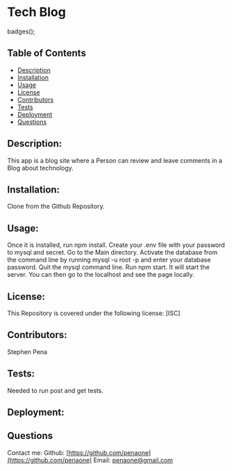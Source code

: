 
  




   
   # Tech Blog
  

badges();
## Table of Contents
* [Description](#description)
* [Installation](#installation)
* [Usage](#usage)
* [License](#license)
* [Contributors](#contributors)
* [Tests](#tests)
* [Deployment](#deployment)
* [Questions](#questions)


## Description:
This app is a blog site where a Person can review and leave comments in a Blog about technology.


## Installation:
Clone from the Github Repository. 


## Usage:
Once it is installed, run npm install. Create your .env file with your password to mysql and secret. Go to the Main directory. Activate the database from the command line by running mysql -u root -p and enter your database password. Quit the mysql command line. Run npm start. It will start the server. You can then go to the localhost and see the page locally.


## License:
This Repository is covered under the following license: [ISC] 

## Contributors:
Stephen Pena



## Tests:
Needed to run post and get tests.

## Deployment:



## Questions
Contact me:
Github: [https://github.com/penaone](https://github.com/penaone)
Email: [penaone@gmail.com](penaone@gmail.com)
